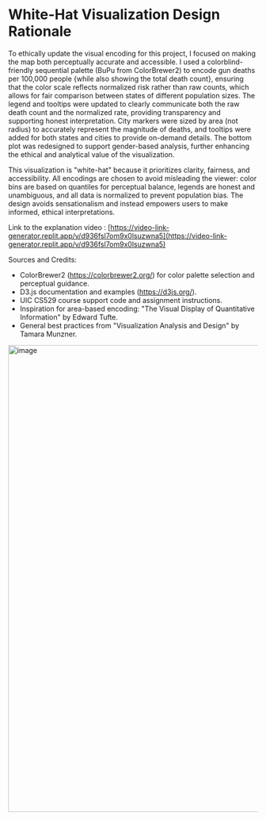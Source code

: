 White-Hat Visualization Design Rationale
=======================================

To ethically update the visual encoding for this project, I focused on making the map both perceptually accurate and accessible. I used a colorblind-friendly sequential palette (BuPu from ColorBrewer2) to encode gun deaths per 100,000 people {while also showing the total death count}, ensuring that the color scale reflects normalized risk rather than raw counts, which allows for fair comparison between states of different population sizes. The legend and tooltips were updated to clearly communicate both the raw death count and the normalized rate, providing transparency and supporting honest interpretation. City markers were sized by area (not radius) to accurately represent the magnitude of deaths, and tooltips were added for both states and cities to provide on-demand details. The bottom plot was redesigned to support gender-based analysis, further enhancing the ethical and analytical value of the visualization.

This visualization is "white-hat" because it prioritizes clarity, fairness, and accessibility. All encodings are chosen to avoid misleading the viewer: color bins are based on quantiles for perceptual balance, legends are honest and unambiguous, and all data is normalized to prevent population bias. The design avoids sensationalism and instead empowers users to make informed, ethical interpretations. 

  Link to the explanation video : [https://video-link-generator.replit.app/v/d936fsl7om9x0lsuzwna5](https://video-link-generator.replit.app/v/d936fsl7om9x0lsuzwna5)

  Sources and Credits:
- ColorBrewer2 (https://colorbrewer2.org/) for color palette selection and perceptual guidance.
- D3.js documentation and examples (https://d3js.org/).
- UIC CS529 course support code and assignment instructions.
- Inspiration for area-based encoding: "The Visual Display of Quantitative Information" by Edward Tufte.
- General best practices from "Visualization Analysis and Design" by Tamara Munzner.
<img width="1718" height="942" alt="image" src="https://github.com/user-attachments/assets/7c634168-97f1-488e-8202-cc86bd4e0216" />
